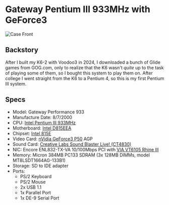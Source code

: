 # Gateway Pentium III 933MHz with GeForce3

![Case Front](case-front.jpeg)

## Backstory

After I built my K6-2 with Voodoo3 in 2024, I downloaded a bunch of Glide games from GOG.com, only to realize that the K6 wasn't *quite* up to the task of playing some of them, so I bought this system to play them on. After college I went straight from the K6 to a Pentium 4, so this is my first Pentium III system.

## Specs

- Model: Gateway Performance 933
- Manufacture Date: 8/7/2000
- CPU: [Intel Pentium III 933MHz](https://www.intel.com/content/www/us/en/products/sku/27557/intel-pentium-iii-processor-933-mhz-256k-cache-133-mhz-fsb/specifications.html)
- Motherboard: [Intel D815EEA](https://theretroweb.com/motherboards/s/intel-d815eea-easton)
- Chipset: [Intel 815E](https://theretroweb.com/chips/2783)
- Video Card: [nVidia GeForce3 P50](https://www.gpuzoo.com/GPU-NVIDIA/PCB_180-10050-0100-C02_Model_P50.html) AGP
- Sound Card: [Creative Labs Sound Blaster Live! (CT4830)](https://theretroweb.com/expansioncards/s/creative-sound-blaster-live-ct4830)
- NIC: Encore ENL832-TX-VA 10/100Mbps PCI with [VIA VT6105 Rhine III](https://theretroweb.com/drivers/522)
- Memory: Micron 384MB PC133 SDRAM (3x 128MB DIMMs, model MT8LSDT1664AG-133B1)
- Storage: SD to IDE adapter
- Ports:
  - PS/2 Keyboard
  - PS/2 Mouse
  - 2x USB 1.1
  - 1x Parallel Port
  - 1x DE-9 Serial Port